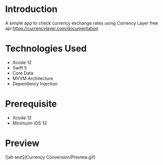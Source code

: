 # Introduction
A simple app to check currency exchange rates using Currency Layer free api https://currencylayer.com/documentation

# Technologies Used
* Xcode 12
* Swift 5
* Core Data
* MVVM Architecture
* Dependency Injection

# Prerequisite
* Xcode 12
* Minimuim iOS 13

# Preview
![alt-text](Currency Conversion/Preview.gif)
